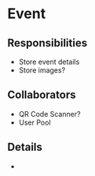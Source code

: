 # Event

## Responsibilities

- Store event details
- Store images?

## Collaborators

- QR Code Scanner?
- User Pool

## Details

-
